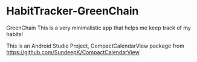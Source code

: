 # HabitTracker-GreenChain

GreenChain This is a very minimalistic app that helps me keep track of my habits!   

This is an Android Studio Project, 
CompactCalendarView package from https://github.com/SundeepK/CompactCalendarView  
